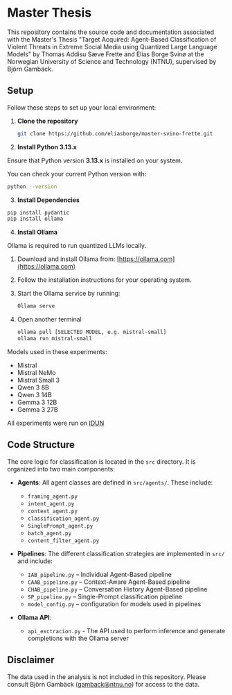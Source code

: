 # Master Thesis

This repository contains the source code and documentation associated with the Master's Thesis "Target Acquired: Agent-Based Classification of Violent Threats in Extreme Social Media using Quantized Large Language Models" by Thomas Addisu Sæve Frette and Elias Borge Svinø at the Norwegian University of Science and Technology (NTNU), supervised by Björn Gambäck.


## Setup

Follow these steps to set up your local environment:

1. **Clone the repository**

   ```bash
   git clone https://github.com/eliasborge/master-svino-frette.git
   ```

2. **Install Python 3.13.x**

Ensure that Python version **3.13.x** is installed on your system.

You can check your current Python version with:

```bash
python --version
```

3. **Install Dependencies**

```bash
pip install pydantic
pip install ollama
```

4. **Install Ollama**

Ollama is required to run quantized LLMs locally.

1. Download and install Ollama from: [https://ollama.com](https://ollama.com)
2. Follow the installation instructions for your operating system.
3. Start the Ollama service by running:

    ```bash
    Ollama serve 
    ````
4. Open another terminal
   ```bash
   ollama pull [SELECTED MODEL, e.g. mistral-small]
   ollama run mistral-small
   ```

Models used in these experiments:
- Mistral
- Mistral NeMo
- Mistral Small 3
- Qwen 3 8B
- Qwen 3 14B
- Gemma 3 12B
- Gemma 3 27B
   
All experiments were run on [IDUN](https://www.hpc.ntnu.no/idun/)

## Code Structure


The core logic for classification is located in the `src` directory. It is organized into two main components:

- **Agents**: All agent classes are defined in `src/agents/`. These include:
  - `framing_agent.py`
  - `intent_agent.py`
  - `context_agent.py`
  - `classification_agent.py`
  - `SinglePrompt_agent.py`
  - `batch_agent.py`
  - `content_filter_agent.py`

- **Pipelines**: The different classification strategies are implemented in `src/` and include:
  - `IAB_pipeline.py` – Individual Agent-Based pipeline
  - `CAAB_pipeline.py` – Context-Aware Agent-Based pipeline
  - `CHAB_pipeline.py` – Conversation History Agent-Based pipeline
  - `SP_pipeline.py` – Single-Prompt classification pipeline
  - `model_config.py` – configuration for models used in pipelines

- **Ollama API**:
  - `api_exctracion.py` - The API used to perform inference and generate completions with the Ollama server
 

## Disclaimer
The data used in the analysis is not included in this repository. Please consult Björn Gambäck (gamback@ntnu.no) for access to the data.
    
